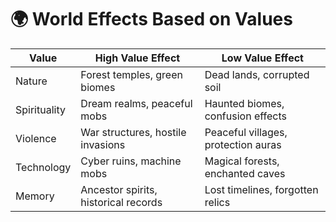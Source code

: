 # 🌍 World Effects Based on Values

| Value           | High Value Effect                         | Low Value Effect                        |
|------------------|-------------------------------------------|------------------------------------------|
| Nature           | Forest temples, green biomes              | Dead lands, corrupted soil               |
| Spirituality     | Dream realms, peaceful mobs               | Haunted biomes, confusion effects        |
| Violence         | War structures, hostile invasions         | Peaceful villages, protection auras      |
| Technology       | Cyber ruins, machine mobs                 | Magical forests, enchanted caves         |
| Memory           | Ancestor spirits, historical records      | Lost timelines, forgotten relics         |
